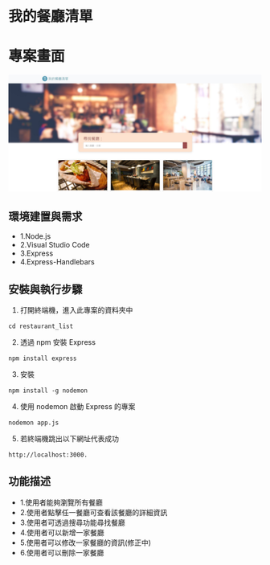 # 我的餐廳清單

# 專案畫面
![image](https://github.com/HiSandyLee/restaurant-list/blob/master/%E6%88%91%E7%9A%84%E9%A4%90%E5%BB%B3%E6%B8%85%E5%96%AE.JPG?raw=true)


## 環境建置與需求
* 1.Node.js
* 2.Visual Studio Code
* 3.Express
* 4.Express-Handlebars 

## 安裝與執行步驟
1. 打開終端機，進入此專案的資料夾中
```
cd restaurant_list
```
2. 透過 npm 安裝 Express
```
npm install express 
```
3. 安裝 
```
npm install -g nodemon
```
4. 使用 nodemon 啟動 Express 的專案
```
nodemon app.js
```
5. 若終端機跳出以下網址代表成功
```
http://localhost:3000.
```


## 功能描述
* 1.使用者能夠瀏覽所有餐廳
* 2.使用者點擊任一餐廳可查看該餐廳的詳細資訊
* 3.使用者可透過搜尋功能尋找餐廳
* 4.使用者可以新增一家餐廳
* 5.使用者可以修改一家餐廳的資訊(修正中)
* 6.使用者可以刪除一家餐廳
